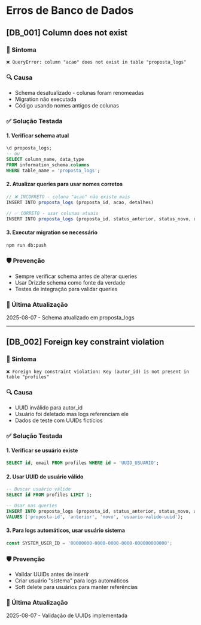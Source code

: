 # Erros de Banco de Dados

## [DB_001] Column does not exist

### 🚨 Sintoma

```
❌ QueryError: column "acao" does not exist in table "proposta_logs"
```

### 🔍 Causa

- Schema desatualizado - colunas foram renomeadas
- Migration não executada
- Código usando nomes antigos de colunas

### ✅ Solução Testada

#### 1. Verificar schema atual

```sql
\d proposta_logs;
-- ou
SELECT column_name, data_type
FROM information_schema.columns
WHERE table_name = 'proposta_logs';
```

#### 2. Atualizar queries para usar nomes corretos

```javascript
// ❌ INCORRETO - coluna "acao" não existe mais
INSERT INTO proposta_logs (proposta_id, acao, detalhes)

// ✅ CORRETO - usar colunas atuais
INSERT INTO proposta_logs (proposta_id, status_anterior, status_novo, detalhes)
```

#### 3. Executar migration se necessário

```bash
npm run db:push
```

### 🛡️ Prevenção

- Sempre verificar schema antes de alterar queries
- Usar Drizzle schema como fonte da verdade
- Testes de integração para validar queries

### 📅 Última Atualização

2025-08-07 - Schema atualizado em proposta_logs

---

## [DB_002] Foreign key constraint violation

### 🚨 Sintoma

```
❌ Foreign key constraint violation: Key (autor_id) is not present in table "profiles"
```

### 🔍 Causa

- UUID inválido para autor_id
- Usuário foi deletado mas logs referenciam ele
- Dados de teste com UUIDs fictícios

### ✅ Solução Testada

#### 1. Verificar se usuário existe

```sql
SELECT id, email FROM profiles WHERE id = 'UUID_USUARIO';
```

#### 2. Usar UUID de usuário válido

```sql
-- Buscar usuário válido
SELECT id FROM profiles LIMIT 1;

-- Usar nas queries
INSERT INTO proposta_logs (proposta_id, status_anterior, status_novo, autor_id)
VALUES ('proposta-id', 'anterior', 'novo', 'usuario-valido-uuid');
```

#### 3. Para logs automáticos, usar usuário sistema

```javascript
const SYSTEM_USER_ID = '00000000-0000-0000-0000-000000000000';
```

### 🛡️ Prevenção

- Validar UUIDs antes de inserir
- Criar usuário "sistema" para logs automáticos
- Soft delete para usuários para manter referências

### 📅 Última Atualização

2025-08-07 - Validação de UUIDs implementada
